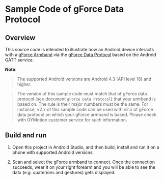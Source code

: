 # Sample Code of gForce Data Protocol

## Overview
This source code is intended to illustrate how an Android device interacts 
with a [gForce Armband][gForceArmBand] via the 
[gForce Data Protocol][gForceDataProtocol] based on the Android GATT service.


**Note**:
> The supported Android versions are Android 4.3 (API level 18) and higher.

> The version of this sample code must match that of gForce data protocol
>  (see document `gForce Data Protocol`) that your armband is based on.
> The rule is their major numbers must be the same. For instance, v2.x of 
> this sample code can be used with v2.x of gForce data protocol on which
> your gForce armband is based. Please check with OYMotion customer service
> for such information.

## Build and run
1. Open this project in Android Studio, and then build, install and run it
   on a phone with supported Android versions.

2. Scan and select the gForce armband to connect. Once the connection 
   succeeds, wear it on your right forearm and you will be able to see 
   the data (e.g. quaterions and gestures) gets displayed.

[gForceArmBand]: https://oymotion.github.io/doc/gForce100UserGuide/
[gForceDataProtocol]: https://oymotion.github.io/doc/gForceDataProtocol/
